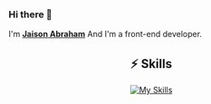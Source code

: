 ### Hi there 👋

<!--
**jaisonka91/jaisonka91** is a ✨ _special_ ✨ repository because its `README.md` (this file) appears on your GitHub profile.

Here are some ideas to get you started:

- 🔭 I’m currently working on ...
- 🌱 I’m currently learning ...
- 👯 I’m looking to collaborate on ...
- 🤔 I’m looking for help with ...
- 💬 Ask me about ...
- 📫 How to reach me: ...
- 😄 Pronouns: ...
- ⚡ Fun fact: ...
-->

I'm [**Jaison Abraham**]([https://jaisonka91.github.io/]) And I'm a front-end developer.

<div align="center">

## ⚡️ Skills

[![My Skills](https://skillicons.dev/icons?i=js,ts,react,nextjs,html,css,sass,md,tailwind,git,vscode,figma)](https://skillicons.dev)

</div>

